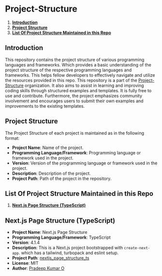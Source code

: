 
# Project-Structure

1. **[Introduction](#introduction)**
2. **[Project Structure](#project-structure)**
3. **[List Of Project Structure Maintained in this Repo](#list-of-project-structure)**

## Introduction

This repository contains the project structure of various programming languages and frameworks. Which provides a basic understanding of the project structure of the respective programming languages and frameworks. This helps fellow developers to effectively navigate and utilize the resources provided in this repo. This repository is a part of the [Project-Structure](#project-structure) organization. It also aims to assist in learning and improving coding skills through structured examples and templates. It is fully free to use and contribute. Furthermore, the project emphasizes community involvement and encourages users to submit their own examples and improvements to the existing templates.

## Project Structure

The Project Structure of each project is maintained as in  the following format: 

- **Project Name**: Name of the project.
- **Programming Language/Framework**: Programming language or framework used in the project.
- **Version**: Version of the programming language or framework used in the project.
- **Description**: Description of the project.
- **Project Path**: Path of the project in the repository.

## List Of Project Structure Maintained in this Repo

1. **[Next.js Page Structure (TypeScript)](#)**



## Next.js Page Structure (TypeScript)

- **Project Name**: Next.js Page Structure
- **Programming Language/Framework**: TypeScript
- **Version**: 4.1.4
- **Description**: This is a Next.js project bootstrapped with `create-next-app`. which has a tailwind, turbopack and eslint setup.
- **Project Path**: [nextjs_page_structure_ts](#)
- **License**: MIT
- **Author**: [Pradeep Kumar O](o.pradeep64@gmail.com)



